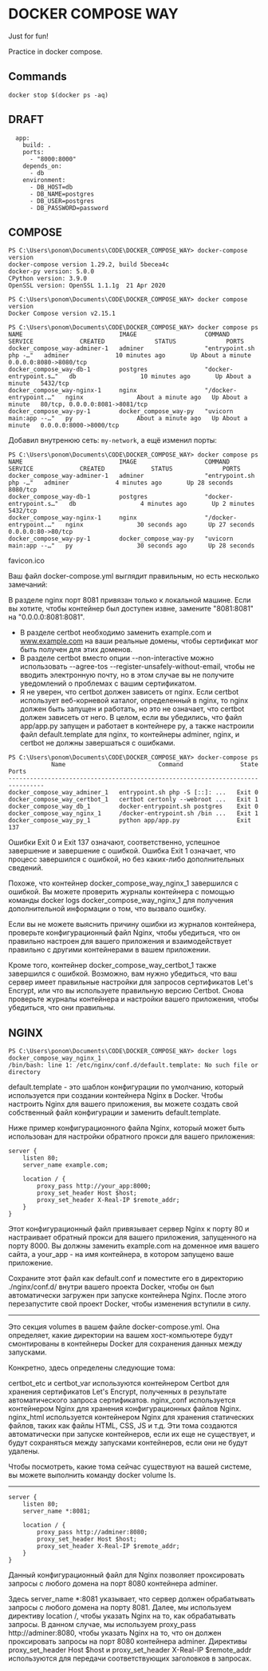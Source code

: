 # DOCKER COMPOSE WAY

Just for fun!

Practice in docker compose.

## Commands

`docker stop $(docker ps -aq)`

## DRAFT

```
  app:
    build: .
    ports:
      - "8000:8000"
    depends_on:
      - db
    environment:
      - DB_HOST=db
      - DB_NAME=postgres
      - DB_USER=postgres
      - DB_PASSWORD=password
```
## COMPOSE

```
PS C:\Users\ponom\Documents\CODE\DOCKER_COMPOSE_WAY> docker-compose version
docker-compose version 1.29.2, build 5becea4c
docker-py version: 5.0.0
CPython version: 3.9.0
OpenSSL version: OpenSSL 1.1.1g  21 Apr 2020
```
```
PS C:\Users\ponom\Documents\CODE\DOCKER_COMPOSE_WAY> docker compose version
Docker Compose version v2.15.1
```

```
PS C:\Users\ponom\Documents\CODE\DOCKER_COMPOSE_WAY> docker compose ps
NAME                           IMAGE                   COMMAND                  SERVICE             CREATED              STATUS              PORTS
docker_compose_way-adminer-1   adminer                 "entrypoint.sh php -…"   adminer             10 minutes ago       Up About a minute   0.0.0.0:8080->8080/tcp
docker_compose_way-db-1        postgres                "docker-entrypoint.s…"   db                  10 minutes ago       Up About a minute   5432/tcp
docker_compose_way-nginx-1     nginx                   "/docker-entrypoint.…"   nginx               About a minute ago   Up About a minute   80/tcp, 0.0.0.0:8081->8081/tcp
docker_compose_way-py-1        docker_compose_way-py   "uvicorn main:app --…"   py                  About a minute ago   Up About a minute   0.0.0.0:8000->8000/tcp
```

Добавил внутренюю сеть: `my-network`, а ещё изменил порты:
```
PS C:\Users\ponom\Documents\CODE\DOCKER_COMPOSE_WAY> docker compose ps
NAME                           IMAGE                   COMMAND                  SERVICE             CREATED             STATUS              PORTS
docker_compose_way-adminer-1   adminer                 "entrypoint.sh php -…"   adminer             4 minutes ago       Up 28 seconds       8080/tcp
docker_compose_way-db-1        postgres                "docker-entrypoint.s…"   db                  4 minutes ago       Up 2 minutes        5432/tcp
docker_compose_way-nginx-1     nginx                   "/docker-entrypoint.…"   nginx               30 seconds ago      Up 27 seconds       0.0.0.0:80->80/tcp
docker_compose_way-py-1        docker_compose_way-py   "uvicorn main:app --…"   py                  30 seconds ago      Up 28 seconds
```

favicon.ico

Ваш файл docker-compose.yml выглядит правильным, но есть несколько замечаний:

В разделе nginx порт 8081 привязан только к локальной машине. Если вы хотите, чтобы контейнер был доступен извне, замените "8081:8081" на "0.0.0.0:8081:8081".
 - В разделе certbot необходимо заменить example.com и www.example.com на ваши реальные домены, чтобы сертификат мог быть получен для этих доменов.
 - В разделе certbot вместо опции --non-interactive можно использовать --agree-tos --register-unsafely-without-email, чтобы не вводить электронную почту, но в этом случае вы не получите уведомлений о проблемах с вашим сертификатом.
 - Я не уверен, что certbot должен зависеть от nginx. Если certbot использует веб-корневой каталог, определенный в nginx, то nginx должен быть запущен и работать, но это не означает, что certbot должен зависеть от него.
В целом, если вы убедились, что файл app/app.py запущен и работает в контейнере py, а также настроили файл default.template для nginx, то контейнеры adminer, nginx, и certbot не должны завершаться с ошибками.

```
PS C:\Users\ponom\Documents\CODE\DOCKER_COMPOSE_WAY> docker-compose ps  
            Name                          Command                State     Ports
--------------------------------------------------------------------------------
docker_compose_way_adminer_1   entrypoint.sh php -S [::]: ...   Exit 0
docker_compose_way_certbot_1   certbot certonly --webroot ...   Exit 1
docker_compose_way_db_1        docker-entrypoint.sh postgres    Exit 0
docker_compose_way_nginx_1     /docker-entrypoint.sh /bin ...   Exit 1
docker_compose_way_py_1        python app/app.py                Exit 137
```

Ошибки Exit 0 и Exit 137 означают, соответственно, успешное завершение и завершение с ошибкой. Ошибка Exit 1 означает, что процесс завершился с ошибкой, но без каких-либо дополнительных сведений.

Похоже, что контейнер docker_compose_way_nginx_1 завершился с ошибкой. Вы можете проверить журналы контейнера с помощью команды docker logs docker_compose_way_nginx_1 для получения дополнительной информации о том, что вызвало ошибку.

Если вы не можете выяснить причину ошибки из журналов контейнера, проверьте конфигурационный файл Nginx, чтобы убедиться, что он правильно настроен для вашего приложения и взаимодействует правильно с другими контейнерами в вашем приложении.

Кроме того, контейнер docker_compose_way_certbot_1 также завершился с ошибкой. Возможно, вам нужно убедиться, что ваш сервер имеет правильные настройки для запросов сертификатов Let's Encrypt, или что вы используете правильную версию Certbot. Снова проверьте журналы контейнера и настройки вашего приложения, чтобы убедиться, что они правильны.

## NGINX

```
PS C:\Users\ponom\Documents\CODE\DOCKER_COMPOSE_WAY> docker logs docker_compose_way_nginx_1
/bin/bash: line 1: /etc/nginx/conf.d/default.template: No such file or directory
```

default.template - это шаблон конфигурации по умолчанию, который используется при создании контейнера Nginx в Docker. Чтобы настроить Nginx для вашего приложения, вы можете создать свой собственный файл конфигурации и заменить default.template.

Ниже пример конфигурационного файла Nginx, который может быть использован для настройки обратного прокси для вашего приложения:

```
server {
    listen 80;
    server_name example.com;

    location / {
        proxy_pass http://your_app:8000;
        proxy_set_header Host $host;
        proxy_set_header X-Real-IP $remote_addr;
    }
}
```

Этот конфигурационный файл привязывает сервер Nginx к порту 80 и настраивает обратный прокси для вашего приложения, запущенного на порту 8000. Вы должны заменить example.com на доменное имя вашего сайта, а your_app - на имя контейнера, в котором запущено ваше приложение.

Сохраните этот файл как default.conf и поместите его в директорию ./nginx/conf.d/ внутри вашего проекта Docker, чтобы он был автоматически загружен при запуске контейнера Nginx. После этого перезапустите свой проект Docker, чтобы изменения вступили в силу.

---

Это секция volumes в вашем файле docker-compose.yml. Она определяет, какие директории на вашем хост-компьютере будут смонтированы в контейнеры Docker для сохранения данных между запусками.

Конкретно, здесь определены следующие тома:

certbot_etc и certbot_var используются контейнером Certbot для хранения сертификатов Let's Encrypt, полученных в результате автоматического запроса сертификатов.
nginx_conf используется контейнером Nginx для хранения конфигурационных файлов Nginx.
nginx_html используется контейнером Nginx для хранения статических файлов, таких как файлы HTML, CSS, JS и т.д.
Эти тома создаются автоматически при запуске контейнеров, если их еще не существует, и будут сохраняться между запусками контейнеров, если они не будут удалены.

Чтобы посмотреть, какие тома сейчас существуют на вашей системе, вы можете выполнить команду docker volume ls.

---


```
server {
    listen 80;
    server_name *:8081;

    location / {
        proxy_pass http://adminer:8080;
        proxy_set_header Host $host;
        proxy_set_header X-Real-IP $remote_addr;
    }
}
```
Данный конфигурационный файл для Nginx позволяет проксировать запросы с любого домена на порт 8080 контейнера adminer.

Здесь server_name *:8081 указывает, что сервер должен обрабатывать запросы с любого домена на порту 8081. Далее, мы используем директиву location /, чтобы указать Nginx на то, как обрабатывать запросы. В данном случае, мы используем proxy_pass http://adminer:8080, чтобы указать Nginx на то, что он должен проксировать запросы на порт 8080 контейнера adminer. Директивы proxy_set_header Host $host и proxy_set_header X-Real-IP $remote_addr используются для передачи соответствующих заголовков в запросах.